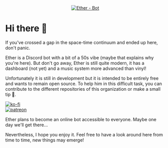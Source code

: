 <div align="center">
    <a href="https://github.com/Ether-DiscordBot/">
        <img src="https://i.imgur.com/OCnNAsO.png" alt="Ether - Bot">
    </a>
</div>

# Hi there 👋

If you've crossed a gap in the space-time continuum and ended up here, don't panic.

Ether is a Discord bot with a bit of a 50s vibe (maybe that explains why you're here). But don't go away, Ether is still quite modern, it has a dashboard (not yet) and a music system more advanced than vinyl!

Unfortunately it is still in development but it is intended to be entirely free and wants to remain open source. To help him in this difficult task, you can contribute to the different repositories of this organization or make a small tip 👀.

[![ko-fi](https://ko-fi.com/img/githubbutton_sm.svg)](https://ko-fi.com/Y8Y7DH7YN) <br>
[![patreon](https://user-images.githubusercontent.com/67459553/206045259-8ef56c71-ea94-4bb2-ab7d-9720ce62e49e.png)](https://www.patreon.com/bePatron?u=81310310)

Ether plans to become an online bot accessible to everyone. Maybe one day we'll get there...

Nevertheless, I hope you enjoy it. Feel free to have a look around here from time to time, new things may emerge!
